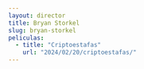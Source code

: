 ```yaml
---
layout: director
title: Bryan Storkel
slug: bryan-storkel
peliculas:
  - title: "Criptoestafas"
    url: "2024/02/20/criptoestafas/"
---
```

